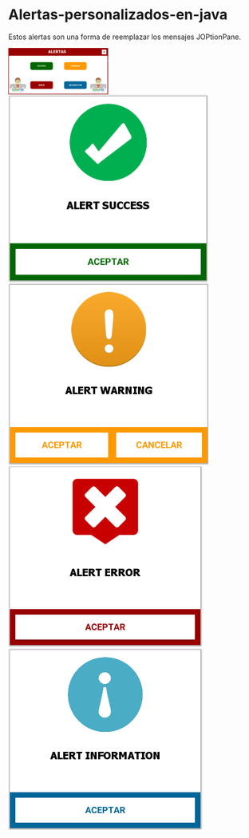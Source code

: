 # Alertas-personalizados-en-java
Estos alertas son una forma de reemplazar los mensajes JOPtionPane.

<div>
<img align="center" width="200px" src="https://github.com/RojeruSan/Alertas-personalizados-en-java/blob/RojeruSan/1.PNG">
</div>

<img width="400px" align="left" src="https://github.com/RojeruSan/Alertas-personalizados-en-java/blob/RojeruSan/2.PNG">
<img align="left" src="https://github.com/RojeruSan/Alertas-personalizados-en-java/blob/RojeruSan/3.PNG">
<img align="left" src="https://github.com/RojeruSan/Alertas-personalizados-en-java/blob/RojeruSan/4.PNG">
<img align="left" src="https://github.com/RojeruSan/Alertas-personalizados-en-java/blob/RojeruSan/5.PNG">
